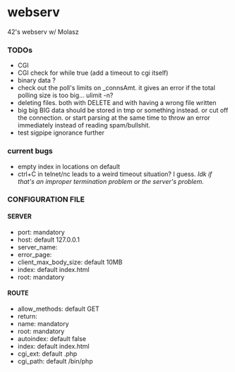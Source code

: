 # webserv
42's webserv w/ Molasz

### TODOs

* CGI
* CGI check for while true (add a timeout to cgi itself)
* binary data ?
* check out the poll's limits on \_connsAmt. it gives an error if the total polling size is too big... ulimit -n?
* deleting files. both with DELETE and with having a wrong file written
* big big BIG data should be stored in tmp or something instead. or cut off the connection. or start parsing at the same time to throw an error immediately instead of reading spam/bullshit.
* test sigpipe ignorance further

### current bugs

* empty index in locations on default
* ctrl+C in telnet/nc leads to a weird timeout situation? I guess. *Idk if that's an improper termination problem or the server's problem.*

### CONFIGURATION FILE

#### SERVER
* port: mandatory
* host: default 127.0.0.1
* server\_name:
* error\_page:
* client\_max\_body\_size: default 10MB
* index: default index.html
* root: mandatory

#### ROUTE
* allow\_methods: default GET
* return:
* name: mandatory
* root: mandatory
* autoindex: default false
* index: default index.html
* cgi\_ext: default .php
* cgi\_path: default /bin/php

